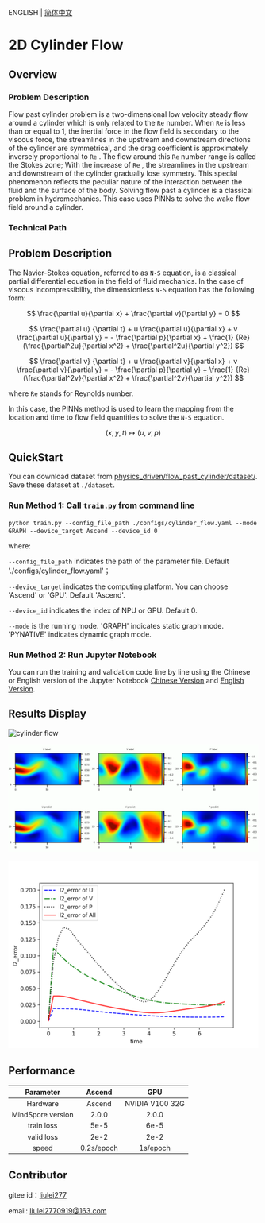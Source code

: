 ENGLISH | [简体中文](README_CN.md)

# 2D Cylinder Flow

## Overview

### Problem Description

Flow past cylinder problem is a two-dimensional low velocity steady flow around a cylinder which is only related to the `Re` number. When `Re` is less than or equal to 1, the inertial force in the flow field is secondary to the viscous force, the streamlines in the upstream and downstream directions of the cylinder are symmetrical, and the drag coefficient is approximately inversely proportional to `Re` . The flow around this `Re` number range is called the Stokes zone; With the increase of `Re` , the streamlines in the upstream and downstream of the cylinder gradually lose symmetry. This special phenomenon reflects the peculiar nature of the interaction between the fluid and the surface of the body. Solving flow past a cylinder is a classical problem in hydromechanics. This case uses PINNs to solve the wake flow field around a cylinder.

### Technical Path

## Problem Description

The Navier-Stokes equation, referred to as `N-S` equation, is a classical partial differential equation in the field of fluid mechanics. In the case of viscous incompressibility, the dimensionless `N-S` equation has the following form:

$$
\frac{\partial u}{\partial x} + \frac{\partial v}{\partial y} = 0
$$

$$
\frac{\partial u} {\partial t} + u \frac{\partial u}{\partial x} + v \frac{\partial u}{\partial y} = - \frac{\partial p}{\partial x} + \frac{1} {Re} (\frac{\partial^2u}{\partial x^2} + \frac{\partial^2u}{\partial y^2})
$$

$$
\frac{\partial v} {\partial t} + u \frac{\partial v}{\partial x} + v \frac{\partial v}{\partial y} = - \frac{\partial p}{\partial y} + \frac{1} {Re} (\frac{\partial^2v}{\partial x^2} + \frac{\partial^2v}{\partial y^2})
$$

where `Re` stands for Reynolds number.

In this case, the PINNs method is used to learn the mapping from the location and time to flow field quantities to solve the `N-S` equation.

$$
(x, y, t) \mapsto (u, v, p)
$$

## QuickStart

You can download dataset from [physics_driven/flow_past_cylinder/dataset/](https://download.mindspore.cn/mindscience/mindflow/dataset/applications/physics_driven/flow_past_cylinder/dataset/). Save these dataset at `./dataset`.

### Run Method 1: Call `train.py` from command line

```shell
python train.py --config_file_path ./configs/cylinder_flow.yaml --mode GRAPH --device_target Ascend --device_id 0
```

where:

`--config_file_path` indicates the path of the parameter file. Default './configs/cylinder_flow.yaml'；

`--device_target` indicates the computing platform. You can choose 'Ascend' or 'GPU'. Default 'Ascend'.

`--device_id` indicates the index of NPU or GPU. Default 0.

`--mode` is the running mode. 'GRAPH' indicates static graph mode. 'PYNATIVE' indicates dynamic graph mode.

### Run Method 2: Run Jupyter Notebook

You can run the training and validation code line by line using the Chinese or English version of the Jupyter Notebook [Chinese Version](./navier_stokes2D_CN.ipynb) and [English Version](./navier_stokes2D_CN.ipynb).

## Results Display

![cylinder flow](images/cylinder_flow.gif)

![flow](images/image-flow.png)

![Time Error](images/TimeError_epoch5000.png)

## Performance

|     Parameter     |                  Ascend                  |       GPU       |
| :---------------: | :--------------------------------------: | :-------------: |
|     Hardware      | Ascend | NVIDIA V100 32G |
| MindSpore version |                  2.0.0                   |      2.0.0      |
|    train loss     |                   5e-5                   |      6e-5       |
|    valid loss     |                   2e-2                   |      2e-2       |
|       speed       |                0.2s/epoch                |    1s/epoch     |

## Contributor

gitee id：[liulei277](https://gitee.com/liulei277)

email: liulei2770919@163.com
